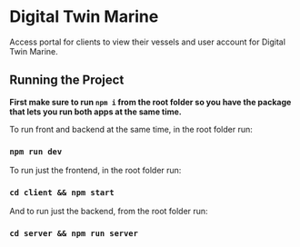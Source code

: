 # Digital Twin Marine
Access portal for clients to view their vessels and user account for Digital Twin Marine.

## Running the Project

**First make sure to run `npm i` from the root folder so you have the package that lets you run both apps at the same time.**

To run front and backend at the same time, in the root folder run:

### `npm run dev` 

To run just the frontend, in the root folder run:

### `cd client && npm start`

And to run just the backend, from the root folder run:

### `cd server && npm run server`

